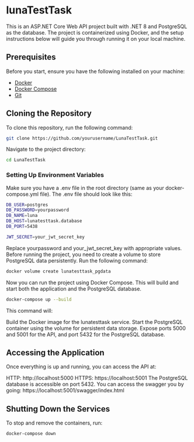 # lunaTestTask
This is an ASP.NET Core Web API project built with .NET 8 and PostgreSQL as the database. The project is containerized using Docker, and the setup instructions below will guide you through running it on your local machine.

## Prerequisites

Before you start, ensure you have the following installed on your machine:

- [Docker](https://docs.docker.com/get-docker/)
- [Docker Compose](https://docs.docker.com/compose/install/)
- [Git](https://git-scm.com/)

## Cloning the Repository

To clone this repository, run the following command:
```bash
git clone https://github.com/yourusername/LunaTestTask.git
```
Navigate to the project directory:
``` bash
cd LunaTestTask
```
### Setting Up Environment Variables
Make sure you have a .env file in the root directory (same as your docker-compose.yml file). The .env file should look like this:

``` bash
DB_USER=postgres
DB_PASSWORD=yourpassword
DB_NAME=luna
DB_HOST=lunatesttask.database
DB_PORT=5438

JWT_SECRET=your_jwt_secret_key
```
Replace yourpassword and your_jwt_secret_key with appropriate values.
Before running the project, you need to create a volume to store PostgreSQL data persistently. Run the following command:

```bash
docker volume create lunatesttask_pgdata
```
Now you can run the project using Docker Compose. This will build and start both the application and the PostgreSQL database.
```bash
docker-compose up --build
```
This command will:

Build the Docker image for the lunatesttask service.
Start the PostgreSQL container using the volume for persistent data storage.
Expose ports 5000 and 5001 for the API, and port 5432 for the PostgreSQL database.

## Accessing the Application
Once everything is up and running, you can access the API at:

HTTP: http://localhost:5000
HTTPS: https://localhost:5001
The PostgreSQL database is accessible on port 5432.
You can access the swagger you by going: https://localhost:5001/swagger/index.html

## Shutting Down the Services
To stop and remove the containers, run:

```bash
docker-compose down
```










